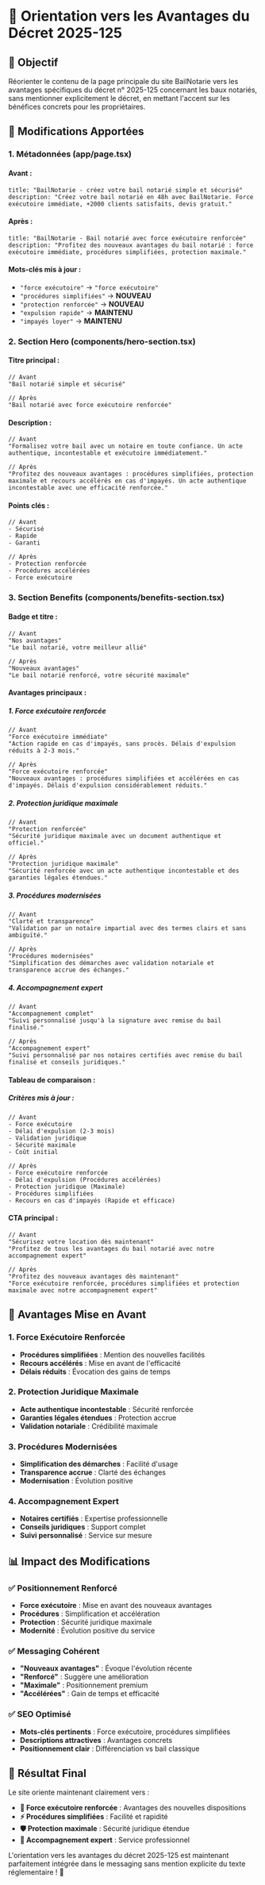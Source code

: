 # 🚀 Orientation vers les Avantages du Décret 2025-125

## 🎯 Objectif

Réorienter le contenu de la page principale du site BailNotarie vers les avantages spécifiques du décret n° 2025-125 concernant les baux notariés, sans mentionner explicitement le décret, en mettant l'accent sur les bénéfices concrets pour les propriétaires.

## 📝 Modifications Apportées

### 1. **Métadonnées (app/page.tsx)**

#### Avant :
```tsx
title: "BailNotarie - créez votre bail notarié simple et sécurisé"
description: "Créez votre bail notarié en 48h avec BailNotarie. Force exécutoire immédiate, +2000 clients satisfaits, devis gratuit."
```

#### Après :
```tsx
title: "BailNotarie - Bail notarié avec force exécutoire renforcée"
description: "Profitez des nouveaux avantages du bail notarié : force exécutoire immédiate, procédures simplifiées, protection maximale."
```

#### Mots-clés mis à jour :
- `"force exécutoire"` → `"force exécutoire"`
- `"procédures simplifiées"` → **NOUVEAU**
- `"protection renforcée"` → **NOUVEAU**
- `"expulsion rapide"` → **MAINTENU**
- `"impayés loyer"` → **MAINTENU**

### 2. **Section Hero (components/hero-section.tsx)**

#### Titre principal :
```tsx
// Avant
"Bail notarié simple et sécurisé"

// Après  
"Bail notarié avec force exécutoire renforcée"
```

#### Description :
```tsx
// Avant
"Formalisez votre bail avec un notaire en toute confiance. Un acte authentique, incontestable et exécutoire immédiatement."

// Après
"Profitez des nouveaux avantages : procédures simplifiées, protection maximale et recours accélérés en cas d'impayés. Un acte authentique incontestable avec une efficacité renforcée."
```

#### Points clés :
```tsx
// Avant
- Sécurisé
- Rapide  
- Garanti

// Après
- Protection renforcée
- Procédures accélérées
- Force exécutoire
```

### 3. **Section Benefits (components/benefits-section.tsx)**

#### Badge et titre :
```tsx
// Avant
"Nos avantages"
"Le bail notarié, votre meilleur allié"

// Après
"Nouveaux avantages"
"Le bail notarié renforcé, votre sécurité maximale"
```

#### Avantages principaux :

##### 1. Force exécutoire renforcée
```tsx
// Avant
"Force exécutoire immédiate"
"Action rapide en cas d'impayés, sans procès. Délais d'expulsion réduits à 2-3 mois."

// Après
"Force exécutoire renforcée"
"Nouveaux avantages : procédures simplifiées et accélérées en cas d'impayés. Délais d'expulsion considérablement réduits."
```

##### 2. Protection juridique maximale
```tsx
// Avant
"Protection renforcée"
"Sécurité juridique maximale avec un document authentique et officiel."

// Après
"Protection juridique maximale"
"Sécurité renforcée avec un acte authentique incontestable et des garanties légales étendues."
```

##### 3. Procédures modernisées
```tsx
// Avant
"Clarté et transparence"
"Validation par un notaire impartial avec des termes clairs et sans ambiguïté."

// Après
"Procédures modernisées"
"Simplification des démarches avec validation notariale et transparence accrue des échanges."
```

##### 4. Accompagnement expert
```tsx
// Avant
"Accompagnement complet"
"Suivi personnalisé jusqu'à la signature avec remise du bail finalisé."

// Après
"Accompagnement expert"
"Suivi personnalisé par nos notaires certifiés avec remise du bail finalisé et conseils juridiques."
```

#### Tableau de comparaison :

##### Critères mis à jour :
```tsx
// Avant
- Force exécutoire
- Délai d'expulsion (2-3 mois)
- Validation juridique
- Sécurité maximale
- Coût initial

// Après
- Force exécutoire renforcée
- Délai d'expulsion (Procédures accélérées)
- Protection juridique (Maximale)
- Procédures simplifiées
- Recours en cas d'impayés (Rapide et efficace)
```

#### CTA principal :
```tsx
// Avant
"Sécurisez votre location dès maintenant"
"Profitez de tous les avantages du bail notarié avec notre accompagnement expert"

// Après
"Profitez des nouveaux avantages dès maintenant"
"Force exécutoire renforcée, procédures simplifiées et protection maximale avec notre accompagnement expert"
```

## 🎨 Avantages Mise en Avant

### 1. **Force Exécutoire Renforcée**
- **Procédures simplifiées** : Mention des nouvelles facilités
- **Recours accélérés** : Mise en avant de l'efficacité
- **Délais réduits** : Évocation des gains de temps

### 2. **Protection Juridique Maximale**
- **Acte authentique incontestable** : Sécurité renforcée
- **Garanties légales étendues** : Protection accrue
- **Validation notariale** : Crédibilité maximale

### 3. **Procédures Modernisées**
- **Simplification des démarches** : Facilité d'usage
- **Transparence accrue** : Clarté des échanges
- **Modernisation** : Évolution positive

### 4. **Accompagnement Expert**
- **Notaires certifiés** : Expertise professionnelle
- **Conseils juridiques** : Support complet
- **Suivi personnalisé** : Service sur mesure

## 📊 Impact des Modifications

### ✅ **Positionnement Renforcé**
- **Force exécutoire** : Mise en avant des nouveaux avantages
- **Procédures** : Simplification et accélération
- **Protection** : Sécurité juridique maximale
- **Modernité** : Évolution positive du service

### ✅ **Messaging Cohérent**
- **"Nouveaux avantages"** : Évoque l'évolution récente
- **"Renforcé"** : Suggère une amélioration
- **"Maximale"** : Positionnement premium
- **"Accélérées"** : Gain de temps et efficacité

### ✅ **SEO Optimisé**
- **Mots-clés pertinents** : Force exécutoire, procédures simplifiées
- **Descriptions attractives** : Avantages concrets
- **Positionnement clair** : Différenciation vs bail classique

## 🎯 Résultat Final

Le site oriente maintenant clairement vers :
- **🚀 Force exécutoire renforcée** : Avantages des nouvelles dispositions
- **⚡ Procédures simplifiées** : Facilité et rapidité
- **🛡️ Protection maximale** : Sécurité juridique étendue
- **💼 Accompagnement expert** : Service professionnel

L'orientation vers les avantages du décret 2025-125 est maintenant parfaitement intégrée dans le messaging sans mention explicite du texte réglementaire ! 🎉
